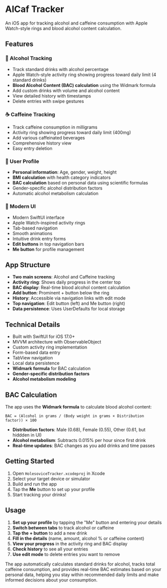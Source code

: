 # AlCaf Tracker

An iOS app for tracking alcohol and caffeine consumption with Apple Watch-style rings and blood alcohol content calculation.

## Features

### 🍷 Alcohol Tracking
- Track standard drinks with alcohol percentage
- Apple Watch-style activity ring showing progress toward daily limit (4 standard drinks)
- **Blood Alcohol Content (BAC) calculation** using the Widmark formula
- Add custom drinks with volume and alcohol content
- View detailed history with timestamps
- Delete entries with swipe gestures

### ☕ Caffeine Tracking
- Track caffeine consumption in milligrams
- Activity ring showing progress toward daily limit (400mg)
- Add various caffeinated beverages
- Comprehensive history view
- Easy entry deletion

### 👤 User Profile
- **Personal information**: Age, gender, weight, height
- **BMI calculation** with health category indicators
- **BAC calculation** based on personal data using scientific formulas
- Gender-specific alcohol distribution factors
- Automatic alcohol metabolism calculation

### 🎨 Modern UI
- Modern SwiftUI interface
- Apple Watch-inspired activity rings
- Tab-based navigation
- Smooth animations
- Intuitive drink entry forms
- **Edit buttons** in top navigation bars
- **Me button** for profile management

## App Structure

- **Two main screens**: Alcohol and Caffeine tracking
- **Activity ring**: Shows daily progress in the center top
- **BAC display**: Real-time blood alcohol content calculation
- **Add button**: Prominent + button below the ring
- **History**: Accessible via navigation links with edit mode
- **Top navigation**: Edit button (left) and Me button (right)
- **Data persistence**: Uses UserDefaults for local storage

## Technical Details

- Built with SwiftUI for iOS 17.0+
- MVVM architecture with ObservableObject
- Custom activity ring implementation
- Form-based data entry
- TabView navigation
- Local data persistence
- **Widmark formula** for BAC calculation
- **Gender-specific distribution factors**
- **Alcohol metabolism modeling**

## BAC Calculation

The app uses the **Widmark formula** to calculate blood alcohol content:

```
BAC = (Alcohol in grams / (Body weight in grams × Distribution factor)) × 100
```

- **Distribution factors**: Male (0.68), Female (0.55), Other (0.61, but hiddden in UI)
- **Alcohol metabolism**: Subtracts 0.015% per hour since first drink
- **Real-time updates**: BAC changes as you add drinks and time passes

## Getting Started

1. Open `HolesoviceTracker.xcodeproj` in Xcode
2. Select your target device or simulator
3. Build and run the app
4. Tap the **Me** button to set up your profile
5. Start tracking your drinks!

## Usage

1. **Set up your profile** by tapping the "Me" button and entering your details
2. **Switch between tabs** to track alcohol or caffeine
3. **Tap the + button** to add a new drink
4. **Fill in the details** (name, amount, alcohol % or caffeine content)
5. **View your progress** in the activity ring and BAC display
6. **Check history** to see all your entries
7. **Use edit mode** to delete entries you want to remove

The app automatically calculates standard drinks for alcohol, tracks total caffeine consumption, and provides real-time BAC estimates based on your personal data, helping you stay within recommended daily limits and make informed decisions about your consumption. 
